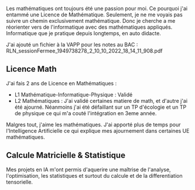 Les mathématiques ont toujours été une passion pour moi. Ce pourquoi j'ai entammé une Licence de Mathématique. Seulement, je ne me voyais pas suivre un chemin exclusivement mathématique. Donc je cherche a me réorienter vers de l'informatique avec des mathématiques appliqués. Informatique que je pratique depuis longtemps, en auto didacte.

J'ai ajouté un fichier à la VAPP pour les notes au BAC : RLN_sessionFermee_1949738278_2_10_10_2022_18_14_11_908.pdf

##  Licence Math ##

J'ai fais 2 ans de Licence en Mathématiques : 
* L1 Mathématique-Informatique-Physique : Validé
* L2 Mathématiques : J'ai validé certaines matiere de math, et d'autre j'ai été ajourné. Néanmoins j'ai été défaillant sur un TP d'écologie et un TP de physique ce qui m'a couté l'intégration en 3eme année.

Malgres tout, j'aime les mathématiques. J'ai apporté plus de temps pour l'Intelligence Artificielle ce qui explique mes ajournement dans certaines UE mathématiques.

## Calcule Matricielle & Statistique ##

Mes projets en IA m'ont permis d'aquerire une maîtrise de l'analyse, l'optimisation, les statistiques et surtout du calcule et de la differentiation tensorielle.
